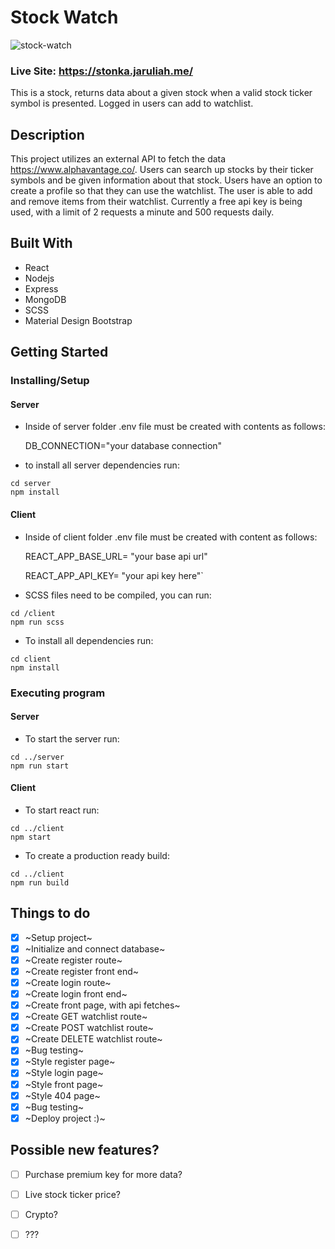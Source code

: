 # Stock Watch
![stock-watch](https://user-images.githubusercontent.com/71105258/140875388-99cfcebe-c342-4500-8311-faa58317ec73.png)
### Live Site: https://stonka.jaruliah.me/
This is a stock, returns data about a given stock when a valid stock ticker symbol is presented. Logged in users can add to watchlist.

## Description

This project utilizes an external API to fetch the data https://www.alphavantage.co/. Users can search up stocks by their ticker symbols and be given information about that stock. Users have an option to create a profile so that they can use the watchlist. The user is able to add and remove items from their watchlist. Currently a free api key is being used, with a limit of 2 requests a minute and 500 requests daily.

## Built With
- React
- Nodejs
- Express
- MongoDB
- SCSS
- Material Design Bootstrap

## Getting Started

### Installing/Setup
#### Server 
* Inside of server folder .env file must be created with contents as follows: 

    DB_CONNECTION="your database connection"

* to install all server dependencies run:

```
cd server
npm install
```
#### Client
* Inside of client folder .env file must be created with content as follows: 

    REACT_APP_BASE_URL= "your base api url" 

    REACT_APP_API_KEY= "your api key here"`

* SCSS files need to be compiled, you can run:

```
cd /client
npm run scss
```

* To install all dependencies run:

```
cd client
npm install
```

### Executing program
#### Server

* To start the server run:

```
cd ../server
npm run start
```

#### Client
* To start react run:

```
cd ../client
npm start
```
* To create a production ready build:
```
cd ../client
npm run build
```

## Things to do
- [x] ~Setup project~
- [x] ~Initialize and connect database~
- [x] ~Create register route~
- [x] ~Create register front end~
- [x] ~Create login route~
- [x] ~Create login front end~
- [x] ~Create front page, with api fetches~
- [x] ~Create GET watchlist route~
- [x] ~Create POST watchlist route~
- [x] ~Create DELETE watchlist route~
- [x] ~Bug testing~
- [x] ~Style register page~
- [x] ~Style login page~
- [x] ~Style front page~
- [x] ~Style 404 page~
- [x] ~Bug testing~
- [x] ~Deploy project :)~

## Possible new features?
 - [ ] Purchase premium key for more data?
 - [ ] Live stock ticker price?
 - [ ] Crypto?
 - [ ] ???
  





